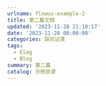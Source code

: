 ```yaml
---
urlname: flowus-example-2
title: 第二篇文档
updated: '2023-11-28 21:10:17'
date: '2023-11-28 08:00:00'
categories: 踩坑记录
tags:
  - Elog
  - Blog
summary: 第二篇
catalog: 示例目录
---
```


